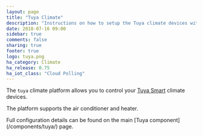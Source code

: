 ```yaml
---
layout: page
title: "Tuya Climate"
description: "Instructions on how to setup the Tuya climate devices within Home Assistant."
date: 2018-07-16 09:00
sidebar: true
comments: false
sharing: true
footer: true
logo: tuya.png
ha_category: Climate
ha_release: 0.75
ha_iot_class: "Cloud Polling"
---
```


The `tuya` climate platform allows you to control your [Tuya Smart](https://www.tuya.com) climate devices.

The platform supports the air conditioner and heater.

<p class='note'>
Full configuration details can be found on the main [Tuya component](/components/tuya/) page.
</p>

